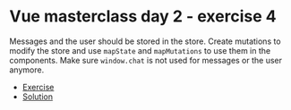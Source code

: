 # Vue masterclass day 2 - exercise 4

Messages and the user should be stored in the store. Create mutations to modify the store and use `mapState` and `mapMutations` to use them in the components. Make sure `window.chat` is not used for messages or the user anymore.

* [Exercise](https://codesandbox.io/s/github/voorhoede/vue-masterclass-day-2/tree/exercise4)
* [Solution](https://codesandbox.io/s/github/voorhoede/vue-masterclass-day-2/tree/exercise4-solution)
